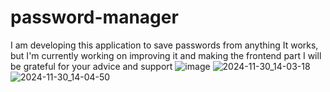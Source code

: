 ﻿# password-manager
I am developing this application to save passwords from anything
It works, but I'm currently working on improving it and making the frontend part
I will be grateful for your advice and support
![image](https://github.com/user-attachments/assets/fdfc0647-b78b-4fcd-91e0-83a700b63746)
![2024-11-30_14-03-18](https://github.com/user-attachments/assets/5322b5d7-5593-43fb-8fca-5f97593e1e58)
![2024-11-30_14-04-50](https://github.com/user-attachments/assets/6bf93a1b-2bb9-4477-8814-1b5828df87cb)

